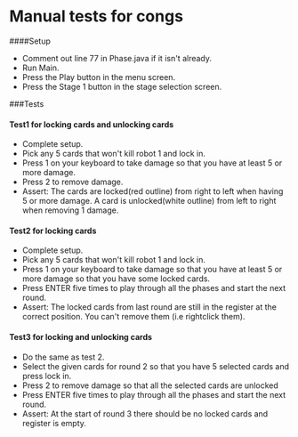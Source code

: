 # Manual tests for congs
####Setup 
* Comment out line 77 in Phase.java if it isn't already.  
* Run Main.
* Press the Play button in the menu screen.
* Press the Stage 1 button in the stage selection screen.


###Tests
#### Test1 for locking cards and unlocking cards
* Complete setup.
* Pick any 5 cards that won't kill robot 1 and lock in.
* Press 1 on your keyboard to take damage so that you have at least 5 or more damage.
* Press 2 to remove damage.
* Assert: The cards are locked(red outline) from right to left when having 5 or more damage.
A card is unlocked(white outline) from left to right when removing 1 damage. 

#### Test2 for locking cards
* Complete setup.
* Pick any 5 cards that won't kill robot 1 and lock in.
* Press 1 on your keyboard to take damage so that you have at least 5 or more damage so that you have some locked cards.
* Press ENTER five times to play through all the phases and start the next round.  
* Assert: The locked cards from last round are still in the register at the correct position. 
You can't remove them (i.e rightclick them).

#### Test3 for locking and unlocking cards
* Do the same as test 2. 
* Select the given cards for round 2 so that you have 5 selected cards and press lock in.
* Press 2 to remove damage so that all the selected cards are unlocked
* Press ENTER five times to play through all the phases and start the next round.
* Assert: At the start of round 3 there should be no locked cards and register is empty.   





